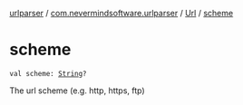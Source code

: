 [urlparser](../../index.md) / [com.nevermindsoftware.urlparser](../index.md) / [Url](index.md) / [scheme](./scheme.md)

# scheme

`val scheme: `[`String`](https://kotlinlang.org/api/latest/jvm/stdlib/kotlin/-string/index.html)`?`

The url scheme (e.g. http, https, ftp)

